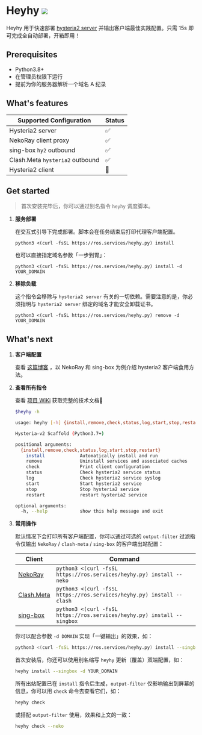 # Heyhy <a href = "https://t.me/+V1rQL8WFTNxiMjRh"><img src="https://img.shields.io/static/v1?style=social&logo=telegram&label=chat&message=studio" ></a>

Heyhy 用于快速部署 [hysteria2 server](https://github.com/apernet/hysteria) 并输出客户端最佳实践配置。只需 15s 即可完成全自动部署，开箱即用！

## Prerequisites

- Python3.8+
- 在管理员权限下运行
- 提前为你的服务器解析一个域名 A 纪录

## What's features

| Supported Configuration         | Status |
| ------------------------------- | ------ |
| Hysteria2 server                | ✅      |
| NekoRay client proxy            | ✅      |
| sing-box `hy2` outbound         | ✅      |
| Clash.Meta `hysteria2` outbound | ✅      |
| Hysteria2 client                | 🚧      |

## Get started

> 首次安装完毕后，你可以通过别名指令 `heyhy` 调度脚本。

1. **服务部署**

   在交互式引导下完成部署。脚本会在任务结束后打印代理客户端配置。
   ```shell
   python3 <(curl -fsSL https://ros.services/heyhy.py) install
   ```

   也可以直接指定域名参数「一步到胃」：

   ```shell
   python3 <(curl -fsSL https://ros.services/heyhy.py) install -d YOUR_DOMAIN
   ```

2. **移除负载**

   这个指令会移除与 `hysteria2 server` 有关的一切依赖。需要注意的是，你必须指明与 `hysteria2 server` 绑定的域名才能安全卸载证书。

   ```shell
   python3 <(curl -fsSL https://ros.services/heyhy.py) remove -d YOUR_DOMAIN
   ```

## What's next

1. **客户端配置**

    查看 [这篇博客](https://blog.echosec.top/p/hysteria2-tutorial/) ，以 NekoRay 和 sing-box 为例介绍 hysteria2 客户端食用方法。

2. **查看所有指令**

   查看 [项目 WiKi](https://github.com/QIN2DIM/hy2/wiki/Usage) 获取完整的技术文档🐧 

   ```bash
   $heyhy -h
   
   usage: heyhy [-h] {install,remove,check,status,log,start,stop,restart} ...
   
   Hysteria-v2 Scaffold (Python3.7+)
   
   positional arguments:
     {install,remove,check,status,log,start,stop,restart}
       install             Automatically install and run
       remove              Uninstall services and associated caches
       check               Print client configuration
       status              Check hysteria2 service status
       log                 Check hysteria2 service syslog
       start               Start hysteria2 service
       stop                Stop hysteria2 service
       restart             restart hysteria2 service
   
   optional arguments:
     -h, --help            show this help message and exit
   ```

3. **常用操作**

   默认情况下会打印所有客户端配置，你可以通过可选的 `output-filter` 过滤指令仅输出 `NekoRay` / `clash-meta` / `sing-box` 的客户端出站配置：

   | Client                                                       | Command                                                      |
   | ------------------------------------------------------------ | ------------------------------------------------------------ |
   | [NekoRay](https://matsuridayo.github.io/n-extra_core/)       | `python3 <(curl -fsSL https://ros.services/heyhy.py) install --neko` |
   | [Clash.Meta](https://wiki.metacubex.one/config/proxies/tuic/) | `python3 <(curl -fsSL https://ros.services/heyhy.py) install --clash` |
   | [sing-box](https://sing-box.sagernet.org/configuration/outbound/tuic/) | `python3 <(curl -fsSL https://ros.services/heyhy.py) install --singbox` |

   你可以配合参数 `-d DOMAIN` 实现「一键输出」的效果，如：

   ```bash
   python3 <(curl -fsSL https://ros.services/heyhy.py) install --singbox -d YOUR_DOMAIN
   ```

   首次安装后，你还可以使用别名缩写 `heyhy` 更新（覆盖）双端配置，如：

   ```bash
   heyhy install --singbox -d YOUR_DOMAIN
   ```

   所有出站配置已在 `install` 指令后生成，`output-filter` 仅影响输出到屏幕的信息，你可以用 `check` 命令去查看它们，如：

   ```bash
   heyhy check
   ```

   或搭配 `output-filter` 使用，效果和上文的一致：

   ```bash
   heyhy check --neko
   ```
